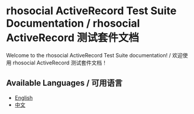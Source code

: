 # rhosocial ActiveRecord Test Suite Documentation / rhosocial ActiveRecord 测试套件文档

Welcome to the rhosocial ActiveRecord Test Suite documentation! / 欢迎使用 rhosocial ActiveRecord 测试套件文档！

## Available Languages / 可用语言

- [English](en_US/README.md)
- [中文](zh_CN/README.md)